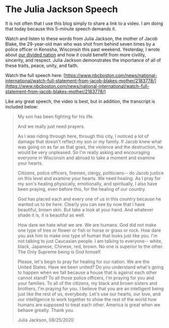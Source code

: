 # The Julia Jackson Speech

It is not often that I use this blog simply to share a link to a video. I am doing that today because this 5-minute speech demands it.

Watch and listen to these words from Julia Jackson, the mother of Jacob Blake, the 29-year-old man who was shot from behind seven times by a police officer in Kenosha, Wisconsin this past weekend. Yesterday, I wrote about [our divided nation](https://blogofjake.com/2020/08/25/uniting-the-divided-states-of-america/) and how it could benefit from more civility, sincerity, and respect. Julia Jackson demonstrates the importance of all of these traits, peace, unity, and faith.

Watch the full speech here: [https://www.nbcboston.com/news/national-international/watch-full-statement-from-jacob-blakes-mother/2183778/‬](https://www.nbcboston.com/news/national-international/watch-full-statement-from-jacob-blakes-mother/2183778/)

Like any great speech, the video is best, but in addition, the transcript is included below:

> My son has been fighting for his life.
> 
> And we really just need prayers.
> 
> As I was riding through here, through this city, I noticed a lot of damage that doesn't reflect my son or my family. If Jacob knew what was going on as far as that goes, the violence and the destruction, he would be very unpleased. So I'm really asking and encouraging everyone in Wisconsin and abroad to take a moment and examine your hearts.
> 
> Citizens, police officers, firemen, clergy, politicians-- do Jacob justice on this level and examine your hearts. We need healing. As I pray for my son's healing physically, emotionally, and spiritually, I also have been praying, even before this, for the healing of our country.
> 
> God has placed each and every one of us in this country because he wanted us to be here. Clearly you can see by now that I have beautiful, brown skin. But take a look at your hand. And whatever shade it is, it is beautiful as well.
> 
> How dare we hate what we are. We are humans. God did not make one type of tree or flower or fish or horse or grass or rock. How dare you ask him to make one type of human that looks just like you. I'm not talking to just Caucasian people. I am talking to everyone-- white, black, Japanese, Chinese, red, brown. No one is superior to the other. The Only Supreme being is God himself.
> 
> Please, let's begin to pray for healing for our nation. We are the United States. Have we been united? Do you understand what's going to happen when we fall because a house that is against each other cannot stand? To all those police officers, I'm praying for you and your families. To all of the citizens, my black and brown sisters and brothers, I'm praying for you. I believe that you are an intelligent being just like the rest of us, everybody. Let's use our hearts, our love, and our intelligence to work together to show the rest of the world how humans are supposed to treat each other. America is great when we behave greatly. Thank you.
> 
> Julia Jackson, 08/25/2020
